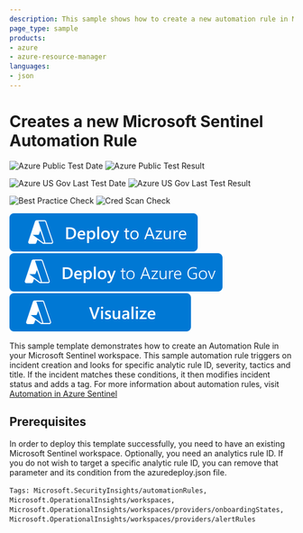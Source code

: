 ```yaml
---
description: This sample shows how to create a new automation rule in Microsoft Sentinel
page_type: sample
products:
- azure
- azure-resource-manager
languages:
- json
---
```

# Creates a new Microsoft Sentinel Automation Rule

![Azure Public Test Date](https://azurequickstartsservice.blob.core.windows.net/badges/quickstarts/microsoft.securityinsights/sentinel-automation-rule/PublicLastTestDate.svg)
![Azure Public Test Result](https://azurequickstartsservice.blob.core.windows.net/badges/quickstarts/microsoft.securityinsights/sentinel-automation-rule/PublicDeployment.svg)

![Azure US Gov Last Test Date](https://azurequickstartsservice.blob.core.windows.net/badges/quickstarts/microsoft.securityinsights/sentinel-automation-rule/FairfaxLastTestDate.svg)
![Azure US Gov Last Test Result](https://azurequickstartsservice.blob.core.windows.net/badges/quickstarts/microsoft.securityinsights/sentinel-automation-rule/FairfaxDeployment.svg)

![Best Practice Check](https://azurequickstartsservice.blob.core.windows.net/badges/quickstarts/microsoft.securityinsights/sentinel-automation-rule/BestPracticeResult.svg)
![Cred Scan Check](https://azurequickstartsservice.blob.core.windows.net/badges/quickstarts/microsoft.securityinsights/sentinel-automation-rule/CredScanResult.svg)

[![Deploy To Azure](https://raw.githubusercontent.com/Azure/azure-quickstart-templates/master/1-CONTRIBUTION-GUIDE/images/deploytoazure.svg?sanitize=true)](https://portal.azure.com/#create/Microsoft.Template/uri/https%3A%2F%2Fraw.githubusercontent.com%2FAzure%2Fazure-quickstart-templates%2Fmaster%2Fquickstarts%2Fmicrosoft.securityinsights%2Fsentinel-automation-rule%2Fazuredeploy.json)
[![Deploy To Azure US Gov](https://raw.githubusercontent.com/Azure/azure-quickstart-templates/master/1-CONTRIBUTION-GUIDE/images/deploytoazuregov.svg?sanitize=true)](https://portal.azure.us/#create/Microsoft.Template/uri/https%3A%2F%2Fraw.githubusercontent.com%2FAzure%2Fazure-quickstart-templates%2Fmaster%2Fquickstarts%2Fmicrosoft.securityinsights%2Fsentinel-automation-rule%2Fazuredeploy.json)
[![Visualize](https://raw.githubusercontent.com/Azure/azure-quickstart-templates/master/1-CONTRIBUTION-GUIDE/images/visualizebutton.svg?sanitize=true)](http://armviz.io/#/?load=https%3A%2F%2Fraw.githubusercontent.com%2FAzure%2Fazure-quickstart-templates%2Fmaster%2Fquickstarts%2Fmicrosoft.securityinsights%2Fsentinel-automation-rule%2Fazuredeploy.json)

This sample template demonstrates how to create an Automation Rule in your Microsoft Sentinel workspace. This sample automation rule triggers on incident creation and looks for specific analytic rule ID, severity, tactics and title. If the incident matches these conditions, it then modifies incident status and adds a tag. For more information about automation rules, visit [Automation in Azure Sentinel](https://docs.microsoft.com/azure/sentinel/automation-in-azure-sentinel)

## Prerequisites ##

In order to deploy this template successfully, you need to have an existing Microsoft Sentinel workspace. Optionally, you need an analytics rule ID. If you do not wish to target a specific analytic rule ID, you can remove that parameter and its condition from the azuredeploy.json file.

`Tags: Microsoft.SecurityInsights/automationRules, Microsoft.OperationalInsights/workspaces, Microsoft.OperationalInsights/workspaces/providers/onboardingStates, Microsoft.OperationalInsights/workspaces/providers/alertRules`

